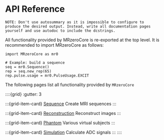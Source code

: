 # API Reference

```{warning}
NOTE: Don't use autosummary as it is impossible to configure to produce the desired output. Instead, write all documentation pages yourself and use autodoc to include the dcstrings.
```

All functionality provided by MRzeroCore is re-exported at the top level. It is recommended to import MRzeroCore as follows:

```
import MRzeroCore as mr0

# Example: build a sequence
seq = mr0.Sequence()
rep = seq.new_rep(65)
rep.pulse.usage = mr0.PulseUsage.EXCIT
```

The following pages list all functionality provided by `MRzeroCore`

::::{grid}
:gutter: 3

:::{grid-item-card} [Sequence](sequence)
Create MRI sequences
:::

:::{grid-item-card} [Reconstruction](reco)
Reconstruct images
:::

:::{grid-item-card} [Phantom](phantom)
Various virtual subjects
:::

:::{grid-item-card} [Simulation](simulation)
Calculate ADC signals
:::
::::

